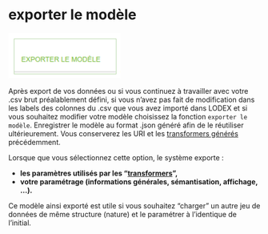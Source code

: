# exporter le modèle

![mod&#xE8;le d&apos;import](../../../.gitbook/assets/image%20%287%29.png)

Après export de vos données ou si vous continuez à travailler avec votre .csv brut préalablement défini, si vous n’avez pas fait de modification dans les labels des colonnes du .csv que vous avez importé dans LODEX et si vous souhaitez modifier votre modèle choisissez la fonction `exporter le modèle`. Enregistrer le modèle au format .json généré afin de le réutiliser ultérieurement. Vous conserverez les URI et les [transformers générés](../transformers/) précédemment.

Lorsque que vous sélectionnez cette option, le système exporte :

* **les paramètres utilisés par les “**[**transformers**](../transformers/)**”,**
* **votre paramétrage \(informations générales, sémantisation, affichage, …\).**

Ce modèle ainsi exporté est utile si vous souhaitez “charger” un autre jeu de données de même structure \(nature\) et le paramétrer à l’identique de l’initial.  
 

